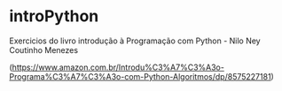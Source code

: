 # introPython

Exercicios do livro introdução à Programação com Python -  Nilo Ney Coutinho Menezes 

(https://www.amazon.com.br/Introdu%C3%A7%C3%A3o-Programa%C3%A7%C3%A3o-com-Python-Algoritmos/dp/8575227181)
